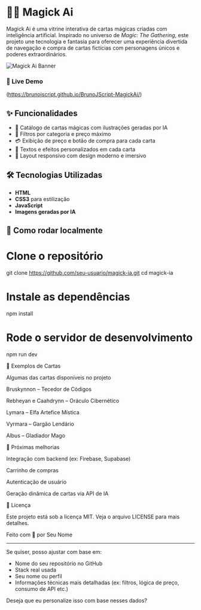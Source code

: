 # 🧙‍♂️ Magick Ai

Magick Ai é uma vitrine interativa de cartas mágicas criadas com inteligência artificial. Inspirado no universo de *Magic: The Gathering*, este projeto une tecnologia e fantasia para oferecer uma experiência divertida de navegação e compra de cartas fictícias com personagens únicos e poderes extraordinários.

![Magick Ai Banner](./screenshot-banner.png)

### 🔗 Live Demo
(https://brunojscript.github.io/BrunoJScript-MagickAi/)

## ✨ Funcionalidades

- 🎴 Catálogo de cartas mágicas com ilustrações geradas por IA
- 🔎 Filtros por categoria e preço máximo
- 💳 Exibição de preço e botão de compra para cada carta
- 💬 Textos e efeitos personalizados em cada carta
- 🌈 Layout responsivo com design moderno e imersivo

## 🛠️ Tecnologias Utilizadas

- **HTML** 
- **CSS3** para estilização
- **JavaScript** 
- **Imagens geradas por IA**


## 🧪 Como rodar localmente


# Clone o repositório
git clone https://github.com/seu-usuario/magick-ia.git
cd magick-ia

# Instale as dependências
npm install

# Rode o servidor de desenvolvimento
npm run dev


🧙 Exemplos de Cartas

Algumas das cartas disponíveis no projeto

  Bruskynnon – Tecedor de Códigos

  Rebheyan e Caahdrynn – Oráculo Cibernético

  Lymara – Elfa Artefice Mística

  Vyrmara – Gargão Lendário

   Albus – Gladiador Mago

🚀 Próximas melhorias

   Integração com backend (ex: Firebase, Supabase)

   Carrinho de compras

   Autenticação de usuário

   Geração dinâmica de cartas via API de IA

📄 Licença

Este projeto está sob a licença MIT. Veja o arquivo LICENSE para mais detalhes.

Feito com 💜 por Seu Nome


---

Se quiser, posso ajustar com base em:

- Nome do seu repositório no GitHub
- Stack real usada
- Seu nome ou perfil
- Informações técnicas mais detalhadas (ex: filtros, lógica de preço, consumo de API etc.)

Deseja que eu personalize isso com base nesses dados?

